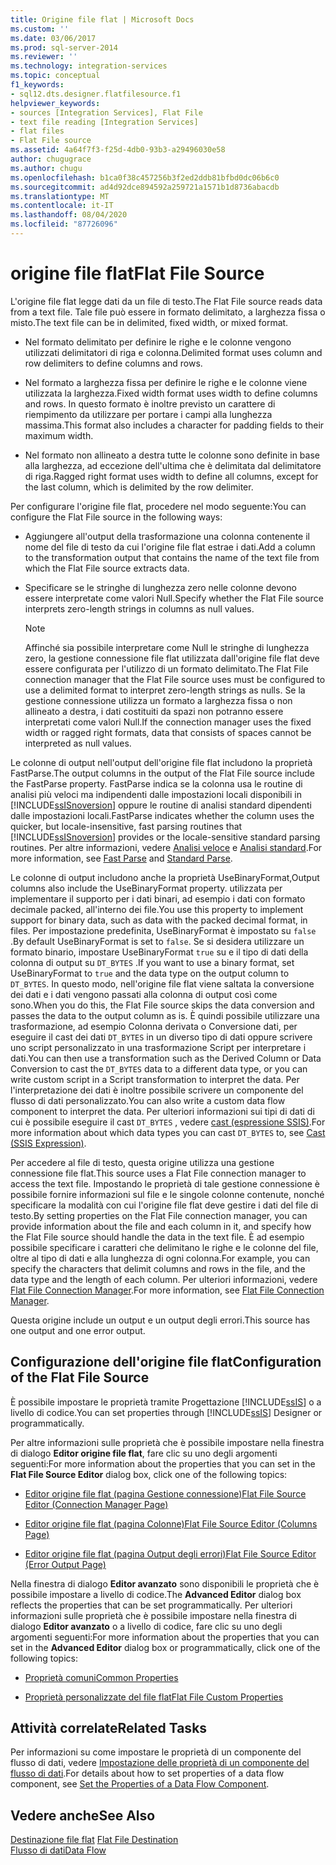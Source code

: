 ```yaml
---
title: Origine file flat | Microsoft Docs
ms.custom: ''
ms.date: 03/06/2017
ms.prod: sql-server-2014
ms.reviewer: ''
ms.technology: integration-services
ms.topic: conceptual
f1_keywords:
- sql12.dts.designer.flatfilesource.f1
helpviewer_keywords:
- sources [Integration Services], Flat File
- text file reading [Integration Services]
- flat files
- Flat File source
ms.assetid: 4a64f7f3-f25d-4db0-93b3-a29496030e58
author: chugugrace
ms.author: chugu
ms.openlocfilehash: b1ca0f38c457256b3f2ed2ddb81bfbd0dc06b6c0
ms.sourcegitcommit: ad4d92dce894592a259721a1571b1d8736abacdb
ms.translationtype: MT
ms.contentlocale: it-IT
ms.lasthandoff: 08/04/2020
ms.locfileid: "87726096"
---
```

# <a name="flat-file-source"></a><span data-ttu-id="c910a-102">origine file flat</span><span class="sxs-lookup"><span data-stu-id="c910a-102">Flat File Source</span></span>
  <span data-ttu-id="c910a-103">L'origine file flat legge dati da un file di testo.</span><span class="sxs-lookup"><span data-stu-id="c910a-103">The Flat File source reads data from a text file.</span></span> <span data-ttu-id="c910a-104">Tale file può essere in formato delimitato, a larghezza fissa o misto.</span><span class="sxs-lookup"><span data-stu-id="c910a-104">The text file can be in delimited, fixed width, or mixed format.</span></span>  
  
-   <span data-ttu-id="c910a-105">Nel formato delimitato per definire le righe e le colonne vengono utilizzati delimitatori di riga e colonna.</span><span class="sxs-lookup"><span data-stu-id="c910a-105">Delimited format uses column and row delimiters to define columns and rows.</span></span>  
  
-   <span data-ttu-id="c910a-106">Nel formato a larghezza fissa per definire le righe e le colonne viene utilizzata la larghezza.</span><span class="sxs-lookup"><span data-stu-id="c910a-106">Fixed width format uses width to define columns and rows.</span></span> <span data-ttu-id="c910a-107">In questo formato è inoltre previsto un carattere di riempimento da utilizzare per portare i campi alla lunghezza massima.</span><span class="sxs-lookup"><span data-stu-id="c910a-107">This format also includes a character for padding fields to their maximum width.</span></span>  
  
-   <span data-ttu-id="c910a-108">Nel formato non allineato a destra tutte le colonne sono definite in base alla larghezza, ad eccezione dell'ultima che è delimitata dal delimitatore di riga.</span><span class="sxs-lookup"><span data-stu-id="c910a-108">Ragged right format uses width to define all columns, except for the last column, which is delimited by the row delimiter.</span></span>  
  
 <span data-ttu-id="c910a-109">Per configurare l'origine file flat, procedere nel modo seguente:</span><span class="sxs-lookup"><span data-stu-id="c910a-109">You can configure the Flat File source in the following ways:</span></span>  
  
-   <span data-ttu-id="c910a-110">Aggiungere all'output della trasformazione una colonna contenente il nome del file di testo da cui l'origine file flat estrae i dati.</span><span class="sxs-lookup"><span data-stu-id="c910a-110">Add a column to the transformation output that contains the name of the text file from which the Flat File source extracts data.</span></span>  
  
-   <span data-ttu-id="c910a-111">Specificare se le stringhe di lunghezza zero nelle colonne devono essere interpretate come valori Null.</span><span class="sxs-lookup"><span data-stu-id="c910a-111">Specify whether the Flat File source interprets zero-length strings in columns as null values.</span></span>  
  
    > [!NOTE]  
    >  <span data-ttu-id="c910a-112">Affinché sia possibile interpretare come Null le stringhe di lunghezza zero, la gestione connessione file flat utilizzata dall'origine file flat deve essere configurata per l'utilizzo di un formato delimitato.</span><span class="sxs-lookup"><span data-stu-id="c910a-112">The Flat File connection manager that the Flat File source uses must be configured to use a delimited format to interpret zero-length strings as nulls.</span></span> <span data-ttu-id="c910a-113">Se la gestione connessione utilizza un formato a larghezza fissa o non allineato a destra, i dati costituiti da spazi non potranno essere interpretati come valori Null.</span><span class="sxs-lookup"><span data-stu-id="c910a-113">If the connection manager uses the fixed width or ragged right formats, data that consists of spaces cannot be interpreted as null values.</span></span>  
  
 <span data-ttu-id="c910a-114">Le colonne di output nell'output dell'origine file flat includono la proprietà FastParse.</span><span class="sxs-lookup"><span data-stu-id="c910a-114">The output columns in the output of the Flat File source include the FastParse property.</span></span> <span data-ttu-id="c910a-115">FastParse indica se la colonna usa le routine di analisi più veloci ma indipendenti dalle impostazioni locali disponibili in [!INCLUDE[ssISnoversion](../../includes/ssisnoversion-md.md)] oppure le routine di analisi standard dipendenti dalle impostazioni locali.</span><span class="sxs-lookup"><span data-stu-id="c910a-115">FastParse indicates whether the column uses the quicker, but locale-insensitive, fast parsing routines that [!INCLUDE[ssISnoversion](../../includes/ssisnoversion-md.md)] provides or the locale-sensitive standard parsing routines.</span></span> <span data-ttu-id="c910a-116">Per altre informazioni, vedere [Analisi veloce](../fast-parse.md) e [Analisi standard](../standard-parse.md).</span><span class="sxs-lookup"><span data-stu-id="c910a-116">For more information, see [Fast Parse](../fast-parse.md) and [Standard Parse](../standard-parse.md).</span></span>  
  
 <span data-ttu-id="c910a-117">Le colonne di output includono anche la proprietà UseBinaryFormat,</span><span class="sxs-lookup"><span data-stu-id="c910a-117">Output columns also include the UseBinaryFormat property.</span></span> <span data-ttu-id="c910a-118">utilizzata per implementare il supporto per i dati binari, ad esempio i dati con formato decimale packed, all'interno dei file.</span><span class="sxs-lookup"><span data-stu-id="c910a-118">You use this property to implement support for binary data, such as data with the packed decimal format, in files.</span></span> <span data-ttu-id="c910a-119">Per impostazione predefinita, UseBinaryFormat è impostato su `false` .</span><span class="sxs-lookup"><span data-stu-id="c910a-119">By default UseBinaryFormat is set to `false`.</span></span> <span data-ttu-id="c910a-120">Se si desidera utilizzare un formato binario, impostare UseBinaryFormat `true` su e il tipo di dati della colonna di output su `DT_BYTES` .</span><span class="sxs-lookup"><span data-stu-id="c910a-120">If you want to use a binary format, set UseBinaryFormat to `true` and the data type on the output column to `DT_BYTES`.</span></span> <span data-ttu-id="c910a-121">In questo modo, nell'origine file flat viene saltata la conversione dei dati e i dati vengono passati alla colonna di output così come sono.</span><span class="sxs-lookup"><span data-stu-id="c910a-121">When you do this, the Flat File source skips the data conversion and passes the data to the output column as is.</span></span> <span data-ttu-id="c910a-122">È quindi possibile utilizzare una trasformazione, ad esempio Colonna derivata o Conversione dati, per eseguire il cast dei dati `DT_BYTES` in un diverso tipo di dati oppure scrivere uno script personalizzato in una trasformazione Script per interpretare i dati.</span><span class="sxs-lookup"><span data-stu-id="c910a-122">You can then use a transformation such as the Derived Column or Data Conversion to cast the `DT_BYTES` data to a different data type, or you can write custom script in a Script transformation to interpret the data.</span></span> <span data-ttu-id="c910a-123">Per l'interpretazione dei dati è inoltre possibile scrivere un componente del flusso di dati personalizzato.</span><span class="sxs-lookup"><span data-stu-id="c910a-123">You can also write a custom data flow component to interpret the data.</span></span> <span data-ttu-id="c910a-124">Per ulteriori informazioni sui tipi di dati di cui è possibile eseguire il cast `DT_BYTES` , vedere [cast &#40;espressione SSIS&#41;](../expressions/cast-ssis-expression.md).</span><span class="sxs-lookup"><span data-stu-id="c910a-124">For more information about which data types you can cast `DT_BYTES` to, see [Cast &#40;SSIS Expression&#41;](../expressions/cast-ssis-expression.md).</span></span>  
  
 <span data-ttu-id="c910a-125">Per accedere al file di testo, questa origine utilizza una gestione connessione file flat.</span><span class="sxs-lookup"><span data-stu-id="c910a-125">This source uses a Flat File connection manager to access the text file.</span></span> <span data-ttu-id="c910a-126">Impostando le proprietà di tale gestione connessione è possibile fornire informazioni sul file e le singole colonne contenute, nonché specificare la modalità con cui l'origine file flat deve gestire i dati del file di testo.</span><span class="sxs-lookup"><span data-stu-id="c910a-126">By setting properties on the Flat File connection manager, you can provide information about the file and each column in it, and specify how the Flat File source should handle the data in the text file.</span></span> <span data-ttu-id="c910a-127">È ad esempio possibile specificare i caratteri che delimitano le righe e le colonne del file, oltre al tipo di dati e alla lunghezza di ogni colonna.</span><span class="sxs-lookup"><span data-stu-id="c910a-127">For example, you can specify the characters that delimit columns and rows in the file, and the data type and the length of each column.</span></span> <span data-ttu-id="c910a-128">Per ulteriori informazioni, vedere [Flat File Connection Manager](../connection-manager/file-connection-manager.md).</span><span class="sxs-lookup"><span data-stu-id="c910a-128">For more information, see [Flat File Connection Manager](../connection-manager/file-connection-manager.md).</span></span>  
  
 <span data-ttu-id="c910a-129">Questa origine include un output e un output degli errori.</span><span class="sxs-lookup"><span data-stu-id="c910a-129">This source has one output and one error output.</span></span>  
  
## <a name="configuration-of-the-flat-file-source"></a><span data-ttu-id="c910a-130">Configurazione dell'origine file flat</span><span class="sxs-lookup"><span data-stu-id="c910a-130">Configuration of the Flat File Source</span></span>  
 <span data-ttu-id="c910a-131">È possibile impostare le proprietà tramite Progettazione [!INCLUDE[ssIS](../../includes/ssis-md.md)] o a livello di codice.</span><span class="sxs-lookup"><span data-stu-id="c910a-131">You can set properties through [!INCLUDE[ssIS](../../includes/ssis-md.md)] Designer or programmatically.</span></span>  
  
 <span data-ttu-id="c910a-132">Per altre informazioni sulle proprietà che è possibile impostare nella finestra di dialogo **Editor origine file flat**, fare clic su uno degli argomenti seguenti:</span><span class="sxs-lookup"><span data-stu-id="c910a-132">For more information about the properties that you can set in the **Flat File Source Editor** dialog box, click one of the following topics:</span></span>  
  
-   [<span data-ttu-id="c910a-133">Editor origine file flat &#40;pagina Gestione connessione&#41;</span><span class="sxs-lookup"><span data-stu-id="c910a-133">Flat File Source Editor &#40;Connection Manager Page&#41;</span></span>](../flat-file-source-editor-connection-manager-page.md)  
  
-   [<span data-ttu-id="c910a-134">Editor origine file flat &#40;pagina Colonne&#41;</span><span class="sxs-lookup"><span data-stu-id="c910a-134">Flat File Source Editor &#40;Columns Page&#41;</span></span>](../flat-file-source-editor-columns-page.md)  
  
-   [<span data-ttu-id="c910a-135">Editor origine file flat &#40;pagina Output degli errori&#41;</span><span class="sxs-lookup"><span data-stu-id="c910a-135">Flat File Source Editor &#40;Error Output Page&#41;</span></span>](../flat-file-source-editor-error-output-page.md)  
  
 <span data-ttu-id="c910a-136">Nella finestra di dialogo **Editor avanzato** sono disponibili le proprietà che è possibile impostare a livello di codice.</span><span class="sxs-lookup"><span data-stu-id="c910a-136">The **Advanced Editor** dialog box reflects the properties that can be set programmatically.</span></span> <span data-ttu-id="c910a-137">Per ulteriori informazioni sulle proprietà che è possibile impostare nella finestra di dialogo **Editor avanzato** o a livello di codice, fare clic su uno degli argomenti seguenti:</span><span class="sxs-lookup"><span data-stu-id="c910a-137">For more information about the properties that you can set in the **Advanced Editor** dialog box or programmatically, click one of the following topics:</span></span>  
  
-   [<span data-ttu-id="c910a-138">Proprietà comuni</span><span class="sxs-lookup"><span data-stu-id="c910a-138">Common Properties</span></span>](../common-properties.md)  
  
-   [<span data-ttu-id="c910a-139">Proprietà personalizzate del file flat</span><span class="sxs-lookup"><span data-stu-id="c910a-139">Flat File Custom Properties</span></span>](flat-file-custom-properties.md)  
  
## <a name="related-tasks"></a><span data-ttu-id="c910a-140">Attività correlate</span><span class="sxs-lookup"><span data-stu-id="c910a-140">Related Tasks</span></span>  
 <span data-ttu-id="c910a-141">Per informazioni su come impostare le proprietà di un componente del flusso di dati, vedere [Impostazione delle proprietà di un componente del flusso di dati](set-the-properties-of-a-data-flow-component.md).</span><span class="sxs-lookup"><span data-stu-id="c910a-141">For details about how to set properties of a data flow component, see [Set the Properties of a Data Flow Component](set-the-properties-of-a-data-flow-component.md).</span></span>  
  
## <a name="see-also"></a><span data-ttu-id="c910a-142">Vedere anche</span><span class="sxs-lookup"><span data-stu-id="c910a-142">See Also</span></span>  
 <span data-ttu-id="c910a-143">[Destinazione file flat](flat-file-destination.md) </span><span class="sxs-lookup"><span data-stu-id="c910a-143">[Flat File Destination](flat-file-destination.md) </span></span>  
 [<span data-ttu-id="c910a-144">Flusso di dati</span><span class="sxs-lookup"><span data-stu-id="c910a-144">Data Flow</span></span>](data-flow.md)  
  
  
